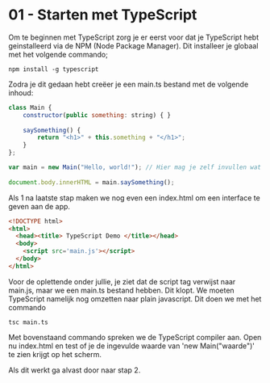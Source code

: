 # 01 - Starten met TypeScript

Om te beginnen met TypeScript zorg je er eerst voor dat je TypeScript hebt geinstalleerd via de NPM (Node Package Manager). Dit installeer je globaal met het volgende commando; 

```
npm install -g typescript
```

Zodra je dit gedaan hebt creëer je een main.ts bestand met de volgende inhoud:
```js
class Main {
    constructor(public something: string) { }
    
    saySomething() {
        return "<h1>" + this.something + "</h1>";
    }
};

var main = new Main("Hello, world!"); // Hier mag je zelf invullen wat je getoond wil hebben op het scherm.
    
document.body.innerHTML = main.saySomething();
```

Als 1 na laatste stap maken we nog even een index.html om een interface te geven aan de app.
```html
<!DOCTYPE html>
<html>
  <head><title> TypeScript Demo </title></head>
  <body>
    <script src='main.js'></script>
  </body>
</html>
```

Voor de oplettende onder jullie, je ziet dat de script tag verwijst naar main.js, maar we een main.ts bestand hebben. Dit klopt. We moeten TypeScript namelijk nog omzetten naar plain javascript. Dit doen we met het commando
```
tsc main.ts
```

Met bovenstaand commando spreken we de TypeScript compiler aan. Open nu index.html en test of je de ingevulde waarde van 'new Main("waarde")' te zien krijgt op het scherm. 

Als dit werkt ga alvast door naar stap 2.
